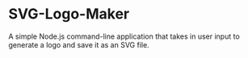 # SVG-Logo-Maker
A simple Node.js command-line application that takes in user input to generate a logo and save it as an SVG file.
